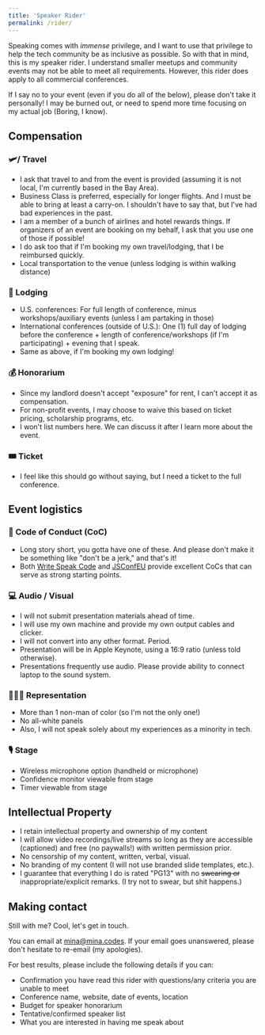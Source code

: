 ```yaml
---
title: 'Speaker Rider'
permalink: /rider/
---
```


Speaking comes with _immense_ privilege, and I want to use that privilege to help the tech community be as inclusive as possible. So with that in mind, this is my speaker rider. I understand smaller meetups and community events may not be able to meet all requirements. However, this rider does apply to all commercial conferences.

If I say no to your event (even if you do all of the below), please don't take it personally! I may be burned out, or need to spend more time focusing on my actual job (Boring, I know).

## Compensation

### 🛩️/ Travel
- I ask that travel to and from the event is provided (assuming it is not local, I'm currently based in the Bay Area).
- Business Class is preferred, especially for longer flights. And I must be able to bring at least a carry-on. I shouldn't have to say that, but I've had bad experiences in the past.
- I am a member of a bunch of airlines and hotel rewards things. If organizers of an event are booking on my behalf, I ask that you use one of those if possible!
- I do ask too that if I'm booking my own travel/lodging, that I be reimbursed quickly.
- Local transportation to the venue (unless lodging is within walking distance)

### 🏨 Lodging
- U.S. conferences: For full length of conference, minus workshops/auxiliary events (unless I am partaking in those)
- International conferences (outside of U.S.): One (1) full day of lodging before the conference + length of conference/workshops (if I'm participating) + evening that I speak.
- Same as above, if I'm booking my own lodging!

### 💰 Honorarium
- Since my landlord doesn't accept "exposure" for rent, I can't accept it as compensation.
- For non-profit events, I may choose to waive this based on ticket pricing, scholarship programs, etc.
- I won't list numbers here. We can discuss it after I learn more about the event.

### 🎟 Ticket
- I feel like this should go without saying, but I need a ticket to the full conference.

## Event logistics

### 📝 Code of Conduct (CoC)
- Long story short, you gotta have one of these. And please don't make it be something like "don't be a jerk," and that's it!
- Both [Write Speak Code](https://www.writespeakcode.com/code-of-conduct/) and [JSConfEU](https://2019.jsconf.eu/code-of-conduct/) provide excellent CoCs that can serve as strong starting points.

### 💻 Audio / Visual
- I will not submit presentation materials ahead of time.
- I will use my own machine and provide my own output cables and clicker.
- I will not convert into any other format. Period.
- Presentation will be in Apple Keynote, using a 16:9 ratio (unless told otherwise).
- Presentations frequently use audio. Please provide ability to connect laptop to the sound system.

### 🙎🏾‍♀️ Representation
- More than 1 non-man of color (so I'm not the only one!)
- No all-white panels
- Also, I will not speak solely about my experiences as a minority in tech.

### 🎙 Stage
- Wireless microphone option (handheld or microphone)
- Confidence monitor viewable from stage
- Timer viewable from stage

## Intellectual Property
- I retain intellectual property and ownership of my content
- I will allow video recordings/live streams so long as they are accessible (captioned) and free (no paywalls!) with written permission prior.
- No censorship of my content, written, verbal, visual.
- No branding of my content (I will not use branded slide templates, etc.).
- I guarantee that everything I do is rated "PG13" with no ~~swearing or~~ inappropriate/explicit remarks. (I try not to swear, but shit happens.)

## Making contact
Still with me? Cool, let's get in touch.

You can email at mina@mina.codes. If your email goes unanswered, please don't hesitate to re-email (my apologies).

For best results, please include the following details if you can:

- Confirmation you have read this rider with questions/any criteria you are unable to meet
- Conference name, website, date of events, location
- Budget for speaker honorarium
- Tentative/confirmed speaker list
- What you are interested in having me speak about